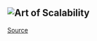 ## ![Art of Scalability](https://github.com/sairamaj/developer/blob/master/artofscalability.png)
[Source](https://www.amazon.com/Art-Scalability-Architecture-Organizations-Enterprise/dp/0134032802)

